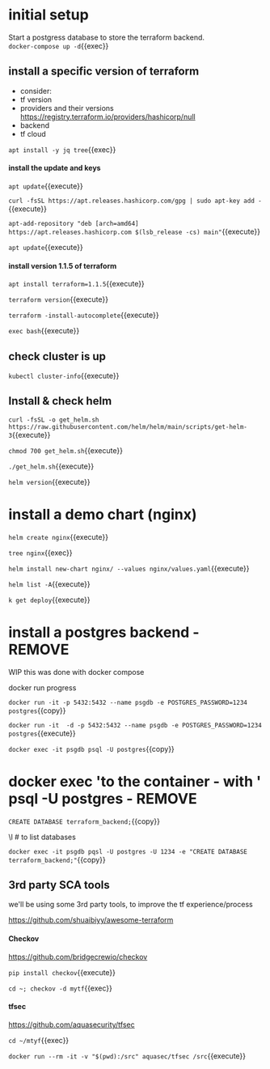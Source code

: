 # initial setup


Start a postgress database to store the terraform backend.   
`docker-compose up -d`{{exec}}

## install a specific version of terraform

- consider:
- tf version
- providers and their versions  https://registry.terraform.io/providers/hashicorp/null
- backend
- tf cloud

`apt install -y jq tree`{{exec}}

#### install the update and keys

`apt update`{{execute}}

`curl -fsSL https://apt.releases.hashicorp.com/gpg | sudo apt-key add -`{{execute}}    

`apt-add-repository "deb [arch=amd64] https://apt.releases.hashicorp.com $(lsb_release -cs) main"`{{execute}} 

`apt update`{{execute}}

#### install version 1.1.5 of terraform

`apt install terraform=1.1.5`{{execute}}    

`terraform version`{{execute}}    

`terraform -install-autocomplete`{{execute}}    

`exec bash`{{execute}}

## check cluster is up

`kubectl cluster-info`{{execute}}

## Install & check helm

`curl -fsSL -o get_helm.sh https://raw.githubusercontent.com/helm/helm/main/scripts/get-helm-3`{{execute}}

`chmod 700 get_helm.sh`{{execute}}

`./get_helm.sh`{{execute}}

`helm version`{{execute}}

# install a demo chart (nginx)

`helm create nginx`{{execute}}

`tree nginx`{{exec}}

`helm install new-chart nginx/ --values nginx/values.yaml`{{execute}}

`helm list -A`{{execute}}

`k get deploy`{{execute}}

# install a postgres backend - REMOVE

WIP this was done with docker compose

docker run progress

`docker run -it -p 5432:5432 --name psgdb -e POSTGRES_PASSWORD=1234 postgres`{{copy}}

`docker run -it  -d -p 5432:5432 --name psgdb -e POSTGRES_PASSWORD=1234 postgres`{{execute}}



`docker exec -it psgdb psql -U postgres`{{copy}}

  # docker exec 'to the container - with '  psql -U postgres  - REMOVE
  `CREATE DATABASE terraform_backend;`{{copy}}

  \l # to list databases

`docker exec -it psgdb pqsl -U postgres -U 1234 -e "CREATE DATABASE terraform_backend;"`{{copy}}

## 3rd party SCA tools

we'll be using some 3rd party tools, to improve the tf experience/process

https://github.com/shuaibiyy/awesome-terraform

#### Checkov

https://github.com/bridgecrewio/checkov

`pip install checkov`{{execute}}

`cd ~; checkov -d mytf`{{exec}}

#### tfsec

https://github.com/aquasecurity/tfsec

`cd ~/mtyf`{{exec}}

`docker run --rm -it -v "$(pwd):/src" aquasec/tfsec /src`{{execute}}